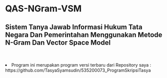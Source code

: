 # QAS-NGram-VSM
<h2>Sistem Tanya Jawab Informasi Hukum Tata Negara Dan Pemerintahan Menggunakan Metode N-Gram Dan Vector Space Model</h2>
<br><br>

<li>Program ini merupakan program versi terbaru dari Repository saya : https://github.com/TasyaSyamsudin/535200073_ProgramSkripsiTasya</li>


